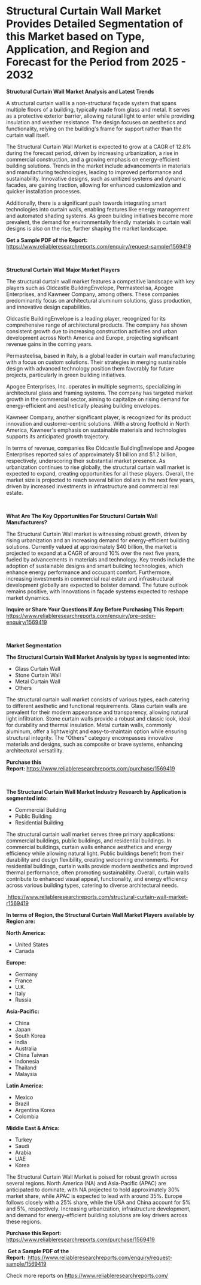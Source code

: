 <p><h1>Structural Curtain Wall Market Provides Detailed Segmentation of this Market based on Type, Application, and Region and Forecast for the Period from 2025 - 2032</h1></p><p><strong>Structural Curtain Wall Market Analysis and Latest Trends</strong></p>
<p><p>A structural curtain wall is a non-structural façade system that spans multiple floors of a building, typically made from glass and metal. It serves as a protective exterior barrier, allowing natural light to enter while providing insulation and weather resistance. The design focuses on aesthetics and functionality, relying on the building's frame for support rather than the curtain wall itself.</p><p>The Structural Curtain Wall Market is expected to grow at a CAGR of 12.8% during the forecast period, driven by increasing urbanization, a rise in commercial construction, and a growing emphasis on energy-efficient building solutions. Trends in the market include advancements in materials and manufacturing technologies, leading to improved performance and sustainability. Innovative designs, such as unitized systems and dynamic facades, are gaining traction, allowing for enhanced customization and quicker installation processes. </p><p>Additionally, there is a significant push towards integrating smart technologies into curtain walls, enabling features like energy management and automated shading systems. As green building initiatives become more prevalent, the demand for environmentally friendly materials in curtain wall designs is also on the rise, further shaping the market landscape.</p></p>
<p><strong>Get a Sample PDF of the Report:&nbsp;</strong> <a href="https://www.reliableresearchreports.com/enquiry/request-sample/1569419?utm_campaign=2296&utm_medium=2&utm_source=Github&utm_content=ia&utm_term=25032025&utm_id=structural-curtain-wall">https://www.reliableresearchreports.com/enquiry/request-sample/1569419</a></p>
<p>&nbsp;</p>
<p><strong>Structural Curtain Wall Major Market Players</strong></p>
<p><p>The structural curtain wall market features a competitive landscape with key players such as Oldcastle BuildingEnvelope, Permasteelisa, Apogee Enterprises, and Kawneer Company, among others. These companies predominantly focus on architectural aluminum solutions, glass production, and innovative design capabilities. </p><p>Oldcastle BuildingEnvelope is a leading player, recognized for its comprehensive range of architectural products. The company has shown consistent growth due to increasing construction activities and urban development across North America and Europe, projecting significant revenue gains in the coming years. </p><p>Permasteelisa, based in Italy, is a global leader in curtain wall manufacturing with a focus on custom solutions. Their strategies in merging sustainable design with advanced technology position them favorably for future projects, particularly in green building initiatives. </p><p>Apogee Enterprises, Inc. operates in multiple segments, specializing in architectural glass and framing systems. The company has targeted market growth in the commercial sector, aiming to capitalize on rising demand for energy-efficient and aesthetically pleasing building envelopes. </p><p>Kawneer Company, another significant player, is recognized for its product innovation and customer-centric solutions. With a strong foothold in North America, Kawneer's emphasis on sustainable materials and technologies supports its anticipated growth trajectory.</p><p>In terms of revenue, companies like Oldcastle BuildingEnvelope and Apogee Enterprises reported sales of approximately $1 billion and $1.2 billion, respectively, underscoring their substantial market presence. As urbanization continues to rise globally, the structural curtain wall market is expected to expand, creating opportunities for all these players. Overall, the market size is projected to reach several billion dollars in the next few years, driven by increased investments in infrastructure and commercial real estate.</p></p>
<p>&nbsp;</p>
<p><strong>What Are The Key Opportunities For Structural Curtain Wall Manufacturers?</strong></p>
<p><p>The Structural Curtain Wall market is witnessing robust growth, driven by rising urbanization and an increasing demand for energy-efficient building solutions. Currently valued at approximately $40 billion, the market is projected to expand at a CAGR of around 10% over the next five years, fueled by advancements in materials and technology. Key trends include the adoption of sustainable designs and smart building technologies, which enhance energy performance and occupant comfort. Furthermore, increasing investments in commercial real estate and infrastructural development globally are expected to bolster demand. The future outlook remains positive, with innovations in façade systems expected to reshape market dynamics.</p></p>
<p><strong>Inquire or Share Your Questions If Any Before Purchasing This Report:</strong> <a href="https://www.reliableresearchreports.com/enquiry/pre-order-enquiry/1569419?utm_campaign=2296&utm_medium=2&utm_source=Github&utm_content=ia&utm_term=25032025&utm_id=structural-curtain-wall">https://www.reliableresearchreports.com/enquiry/pre-order-enquiry/1569419</a></p>
<p>&nbsp;</p>
<p><strong>Market Segmentation</strong></p>
<p><strong>The Structural Curtain Wall Market Analysis by types is segmented into:</strong></p>
<p><ul><li>Glass Curtain Wall</li><li>Stone Curtain Wall</li><li>Metal Curtain Wall</li><li>Others</li></ul></p>
<p><p>The structural curtain wall market consists of various types, each catering to different aesthetic and functional requirements. Glass curtain walls are prevalent for their modern appearance and transparency, allowing natural light infiltration. Stone curtain walls provide a robust and classic look, ideal for durability and thermal insulation. Metal curtain walls, commonly aluminum, offer a lightweight and easy-to-maintain option while ensuring structural integrity. The "Others" category encompasses innovative materials and designs, such as composite or brave systems, enhancing architectural versatility.</p></p>
<p><strong>Purchase this Report:&nbsp;</strong><a href="https://www.reliableresearchreports.com/purchase/1569419?utm_campaign=2296&utm_medium=2&utm_source=Github&utm_content=ia&utm_term=25032025&utm_id=structural-curtain-wall">https://www.reliableresearchreports.com/purchase/1569419</a></p>
<p>&nbsp;</p>
<p><strong>The Structural Curtain Wall Market Industry Research by Application is segmented into:</strong></p>
<p><ul><li>Commercial Building</li><li>Public Building</li><li>Residential Building</li></ul></p>
<p><p>The structural curtain wall market serves three primary applications: commercial buildings, public buildings, and residential buildings. In commercial buildings, curtain walls enhance aesthetics and energy efficiency while allowing natural light. Public buildings benefit from their durability and design flexibility, creating welcoming environments. For residential buildings, curtain walls provide modern aesthetics and improved thermal performance, often promoting sustainability. Overall, curtain walls contribute to enhanced visual appeal, functionality, and energy efficiency across various building types, catering to diverse architectural needs.</p></p>
<p><a href="https://www.reliableresearchreports.com/structural-curtain-wall-market-r1569419?utm_campaign=2296&utm_medium=2&utm_source=Github&utm_content=ia&utm_term=25032025&utm_id=structural-curtain-wall">&nbsp;https://www.reliableresearchreports.com/structural-curtain-wall-market-r1569419</a></p>
<p><strong>In terms of Region, the Structural Curtain Wall Market Players available by Region are:</strong></p>
<p>
    <p> <strong> North America: </strong>
        <ul>
            <li>United States</li>
            <li>Canada</li>
        </ul>
        </p> 
    <p> <strong> Europe: </strong>
        <ul>
            <li>Germany</li>
            <li>France</li>
            <li>U.K.</li>
            <li>Italy</li>
            <li>Russia</li>
        </ul>
        </p> 
    <p> <strong> Asia-Pacific: </strong>
        <ul>
            <li>China</li>
            <li>Japan</li>
            <li>South Korea</li>
            <li>India</li>
            <li>Australia</li>
            <li>China Taiwan</li>
            <li>Indonesia</li>
            <li>Thailand</li>
            <li>Malaysia</li>
        </ul>
        </p> 
    <p> <strong> Latin America: </strong>
        <ul>
            <li>Mexico</li>
            <li>Brazil</li>
            <li>Argentina Korea</li>
            <li>Colombia</li>
        </ul>
        </p> 
    <p> <strong> Middle East & Africa: </strong>
        <ul>
            <li>Turkey</li>
            <li>Saudi</li>
            <li>Arabia</li>
            <li>UAE</li>
            <li>Korea</li>
        </ul>
    </p>
    </p>
<p><p>The Structural Curtain Wall Market is poised for robust growth across several regions. North America (NA) and Asia-Pacific (APAC) are anticipated to dominate, with NA projected to hold approximately 30% market share, while APAC is expected to lead with around 35%. Europe follows closely with a 25% share, while the USA and China account for 5% and 5%, respectively. Increasing urbanization, infrastructure development, and demand for energy-efficient building solutions are key drivers across these regions.</p></p>
<p><strong>Purchase this Report: </strong><a href="https://www.reliableresearchreports.com/purchase/1569419?utm_campaign=2296&utm_medium=2&utm_source=Github&utm_content=ia&utm_term=25032025&utm_id=structural-curtain-wall">https://www.reliableresearchreports.com/purchase/1569419</a></p>
<p>&nbsp;<strong>Get a Sample PDF of the Report:&nbsp;&nbsp;</strong><a href="https://www.reliableresearchreports.com/enquiry/request-sample/1569419?utm_campaign=2296&utm_medium=2&utm_source=Github&utm_content=ia&utm_term=25032025&utm_id=structural-curtain-wall">https://www.reliableresearchreports.com/enquiry/request-sample/1569419</a></p>
<p><strong></strong></p>
<p>Check more reports on <a href="https://www.reliableresearchreports.com/?utm_campaign=2296&utm_medium=2&utm_source=Github&utm_content=ia&utm_term=25032025&utm_id=structural-curtain-wall">https://www.reliableresearchreports.com/</a></p>